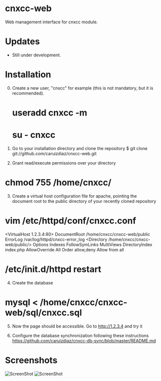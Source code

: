 cnxcc-web
=========

Web management interface for cnxcc module.

Updates
=========
- Still under development.

Installation
=========

0. Create a new user, "cnxcc" for example (this is not mandatory, but it is recommended).
    # useradd cnxcc -m
    # su - cnxcc

1. Go to your installation directory and clone the repository
$ git clone git://github.com/caruizdiaz/cnxcc-web.git

2. Grant read/execute permissions over your directory
# chmod 755 /home/cnxcc/

3. Create a virtual host configuration file for apache, pointing the document root to the public directory of your
recently cloned repository
# vim /etc/httpd/conf/cnxcc.conf

<VirtualHost 1.2.3.4:80>
DocumentRoot /home/cnxcc/cnxcc-web/public
ErrorLog /var/log/httpd/cnxcc-error_log
<Directory /home/cnxcc/cnxcc-web/public/>
Options Indexes FollowSymLinks MultiViews
DirectoryIndex index.php
AllowOverride All
Order allow,deny
Allow from all
</Directory>
</VirtualHost>

# /etc/init.d/httpd restart

4. Create the database
# mysql < /home/cnxcc/cnxcc-web/sql/cnxcc.sql

5. Now the page should be accessible. Go to http://1.2.3.4 and try it

6. Configure the database synchronization following these instructions
https://github.com/caruizdiaz/cnxcc-db-sync/blob/master/README.md

Screenshots
=========
![ScreenShot](http://caruizdiaz.com/wp-content/uploads/2013/01/cnxcc-1024x433.png)
![ScreenShot](http://caruizdiaz.com/wp-content/uploads/2013/01/cnxcc1-1024x506.png)
